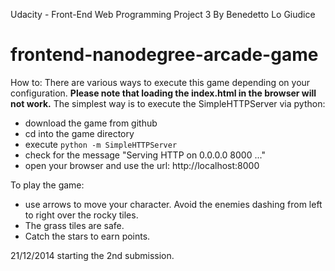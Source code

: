 Udacity - Front-End Web Programming
Project 3
By Benedetto Lo Giudice

frontend-nanodegree-arcade-game
===============================
How to:
There are various ways to execute this game depending on your configuration.
**Please note that loading the index.html in the browser will not work.**
The simplest way is to execute the SimpleHTTPServer via python:
- download the game from github
- cd into the game directory
- execute `python -m SimpleHTTPServer`
- check for the message "Serving HTTP on 0.0.0.0 8000 ..." 
- open your browser and use the url: http://localhost:8000 

To play the game:
- use arrows to move your character. Avoid the enemies dashing from left to right over the rocky tiles.
- The grass tiles are safe.
- Catch the stars to earn points.

21/12/2014
starting the 2nd submission.
